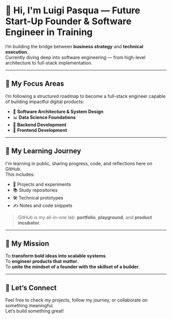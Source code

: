 # 👋 Hi, I'm Luigi Pasqua — Future Start-Up Founder & Software Engineer in Training

I’m building the bridge between **business strategy** and **technical execution**.  
Currently diving deep into software engineering — from high-level architecture to full-stack implementation.

---

## 🚀 My Focus Areas

I’m following a structured roadmap to become a full-stack engineer capable of building impactful digital products:

- 🧱 **Software Architecture & System Design**  
- 📊 **Data Science Foundations**  
- 🔧 **Backend Development**  
- 🎨 **Frontend Development**

---

## 🧠 My Learning Journey

I'm learning in public, sharing progress, code, and reflections here on GitHub.  
This includes:

- 🧪 Projects and experiments  
- 📚 Study repositories  
- 🛠️ Technical prototypes  
- ✍️ Notes and code snippets

> GitHub is my all-in-one lab: **portfolio**, **playground**, and **product incubator**.

---

## 💼 My Mission

To **transform bold ideas into scalable systems**.  
To **engineer products that matter**.  
To **unite the mindset of a founder with the skillset of a builder**.

---

## 🌱 Let’s Connect

Feel free to check my projects, follow my journey, or collaborate on something meaningful.  
Let’s build something great!
